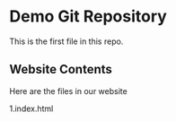 # Demo Git Repository

This is the first file in this repo. 

## Website Contents

Here are the files in our website 

1.index.html